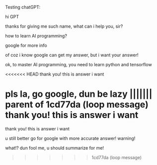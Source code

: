 Testing chatGPT:

hi GPT

thanks for giving me such name, what can i help you, sir?

how to learn AI programming?

google for more info

of coz i know google can get my answer, but i want your answer!

ok, to master AI programming, you need to learn python and tensorflow

<<<<<<< HEAD
thank you! this is answer i want 

pls la, go google, dun be lazy
||||||| parent of 1cd77da (loop message)
thank you! this is answer i want
=======
thank you! this is answer i want

u still better go for google with more accurate answer! warning!

what!? dun fool me, u should summarize for me!
>>>>>>> 1cd77da (loop message)
